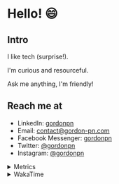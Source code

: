 # Hello! 😄

## Intro

I like tech (surprise!).

I'm curious and resourceful.

Ask me anything, I'm friendly!

## Reach me at

- LinkedIn: [gordonpn](https://www.linkedin.com/in/gordonpn/)
- Email: [contact@gordon-pn.com](mailto:contact@gordon-pn.com)
- Facebook Messenger: [gordonpn](https://www.messenger.com/t/Gordonpn)
- Twitter: [@gordonpn](https://twitter.com/Gordonpn)
- Instagram: [@gordonpn](https://www.instagram.com/gordonpn/)

<details>
  <summary>Metrics</summary>

  <img align="center" src="https://github.com/gordonpn/gordonpn/blob/master/github-metrics.svg" alt="GitHub Metrics">

</details>

<details>
  <summary>WakaTime</summary>

  <!--START_SECTION:waka-->
📊 **This Week I Spent My Time On** 

```text
💬 Programming Languages: 
Java                     12 hrs 39 mins      ██████████████░░░░░░░░░░░   56.29 % 
TypeScript               6 hrs 48 mins       ████████░░░░░░░░░░░░░░░░░   30.28 % 
Brazil Dependency Config 1 hr 1 min          █░░░░░░░░░░░░░░░░░░░░░░░░   04.55 % 
GitIgnore file           39 mins             █░░░░░░░░░░░░░░░░░░░░░░░░   02.93 % 
Kotlin                   18 mins             ░░░░░░░░░░░░░░░░░░░░░░░░░   01.37 % 

🔥 Editors: 
IntelliJ                 22 hrs 25 mins      █████████████████████████   99.72 % 
VS Code                  3 mins              ░░░░░░░░░░░░░░░░░░░░░░░░░   00.28 % 
```


 Last Updated on 02/11/2023 10:19:07 UTC
<!--END_SECTION:waka-->
</details>
